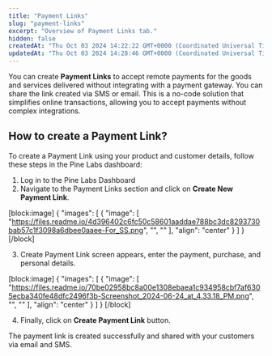 ```yaml
---
title: "Payment Links"
slug: "payment-links"
excerpt: "Overview of Payment Links tab."
hidden: false
createdAt: "Thu Oct 03 2024 14:22:22 GMT+0000 (Coordinated Universal Time)"
updatedAt: "Thu Oct 03 2024 14:28:46 GMT+0000 (Coordinated Universal Time)"
---
```

You can create **Payment Links** to accept remote payments for the goods and services delivered without integrating with a payment gateway. You can share the link created via SMS or email. This is a no-code solution that simplifies online transactions, allowing you to accept payments without complex integrations.

## How to create a Payment Link?

To create a Payment Link using your product and customer details, follow these steps in the Pine Labs dashboard:

1. Log in to the Pine Labs Dashboard
2. Navigate to the Payment Links section and click on **Create New Payment Link**.

[block:image]
{
  "images": [
    {
      "image": [
        "https://files.readme.io/4d396402c6fc50c58601aaddae788bc3dc8293730bab57c1f3098a6dbee0aaee-For_SS.png",
        "",
        ""
      ],
      "align": "center"
    }
  ]
}
[/block]


3. Create Payment Link screen appears, enter the payment, purchase, and personal details.

[block:image]
{
  "images": [
    {
      "image": [
        "https://files.readme.io/70be02958bc8a00e1308ebaea1c934958cbf7af6305ecba340fe48dfc2496f3b-Screenshot_2024-06-24_at_4.33.18_PM.png",
        "",
        ""
      ],
      "align": "center"
    }
  ]
}
[/block]


4. Finally, click on **Create Payment Link** button.

The payment link is created successfully and shared with your customers via email and SMS.
